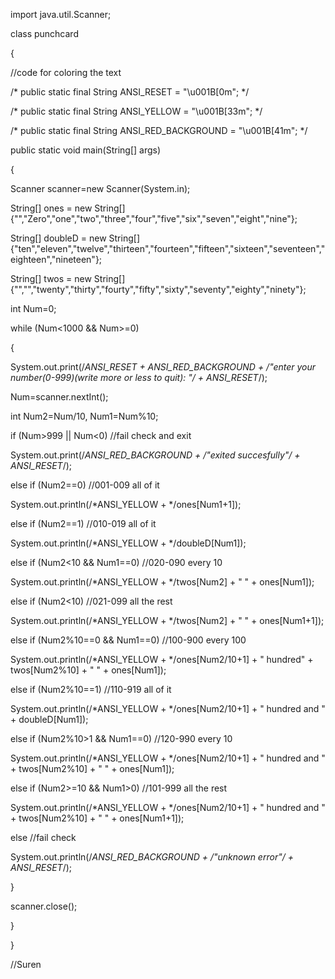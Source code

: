 import java.util.Scanner;

  

class punchcard

{

//code for coloring the text

/* public static final String ANSI_RESET = "\u001B[0m"; */

/* public static final String ANSI_YELLOW = "\u001B[33m"; */

/* public static final String ANSI_RED_BACKGROUND = "\u001B[41m"; */

public static void main(String[] args)

{

Scanner scanner=new Scanner(System.in);

  

String[] ones = new String[]
{"","Zero","one","two","three","four","five","six","seven","eight","nine"};

String[] doubleD = new String[]
{"ten","eleven","twelve","thirteen","fourteen","fifteen","sixteen","seventeen","eighteen","nineteen"};

String[] twos = new String[]
{"","","twenty","thirty","fourty","fifty","sixty","seventy","eighty","ninety"};

  

int Num=0;

while (Num<1000 && Num>=0)

{

  

System.out.print(/*ANSI_RESET + ANSI_RED_BACKGROUND + */"enter your
number(0-999)(write more or less to quit): "/* + ANSI_RESET*/);

Num=scanner.nextInt();

  

int Num2=Num/10, Num1=Num%10;

  

if (Num>999 || Num<0) //fail check and exit

System.out.print(/*ANSI_RED_BACKGROUND + */"exited succesfully"/* +
ANSI_RESET*/);

  

else if (Num2==0) //001-009 all of it

System.out.println(/*ANSI_YELLOW + */ones[Num1+1]);

else if (Num2==1) //010-019 all of it

System.out.println(/*ANSI_YELLOW + */doubleD[Num1]);

else if (Num2<10 && Num1==0) //020-090 every 10

System.out.println(/*ANSI_YELLOW + */twos[Num2] + " " \+ ones[Num1]);

else if (Num2<10) //021-099 all the rest

System.out.println(/*ANSI_YELLOW + */twos[Num2] + " " \+ ones[Num1+1]);

else if (Num2%10==0 && Num1==0) //100-900 every 100

System.out.println(/*ANSI_YELLOW + */ones[Num2/10+1] + " hundred" \+
twos[Num2%10] + " " \+ ones[Num1]);

else if (Num2%10==1) //110-919 all of it

System.out.println(/*ANSI_YELLOW + */ones[Num2/10+1] + " hundred and " \+
doubleD[Num1]);

else if (Num2%10>1 && Num1==0) //120-990 every 10

System.out.println(/*ANSI_YELLOW + */ones[Num2/10+1] + " hundred and " \+
twos[Num2%10] + " " \+ ones[Num1]);

else if (Num2>=10 && Num1>0) //101-999 all the rest

System.out.println(/*ANSI_YELLOW + */ones[Num2/10+1] + " hundred and " \+
twos[Num2%10] + " " \+ ones[Num1+1]);

else //fail check

System.out.println(/*ANSI_RED_BACKGROUND + */"unknown error"/* +
ANSI_RESET*/);

}

scanner.close();

}

}

//Suren